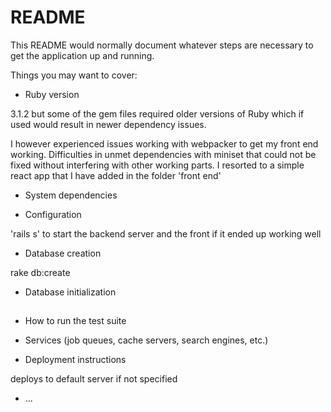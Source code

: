 # README

This README would normally document whatever steps are necessary to get the
application up and running.

Things you may want to cover:

* Ruby version

3.1.2 but some of the gem files required older versions of Ruby which if used would result in newer dependency issues.

I however experienced issues working with webpacker to get my front end working. Difficulties in unmet dependencies with miniset that could not be fixed without interfering with other working parts. I resorted to a simple react app that I have added in the folder 'front end'

* System dependencies

* Configuration

'rails s' to start the backend server and the front if it ended up working well

* Database creation

rake db:create

* Database initialization

##

* How to run the test suite

* Services (job queues, cache servers, search engines, etc.)

* Deployment instructions

deploys to default server if not specified

* ...
